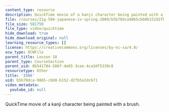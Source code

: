 ```yaml
---
content_type: resource
description: QuickTime movie of a kanji character being painted with a brush.
file: /courses/21g-504-japanese-iv-spring-2009/b5b70dca9865cbb0b152d2fb5e2dc671_3266.mov
file_size: 501750
file_type: video/quicktime
hide_download: true
hide_download_original: null
learning_resource_types: []
license: https://creativecommons.org/licenses/by-nc-sa/4.0/
ocw_type: OCWFile
parent_title: Lesson 18
parent_type: CourseSection
parent_uid: 8b541784-586f-4e65-3cee-4ca3df5330c8
resourcetype: Other
title: '3266'
uid: b5b70dca-9865-cbb0-b152-d2fb5e2dc671
video_metadata:
  youtube_id: null
---
```

QuickTime movie of a kanji character being painted with a brush.